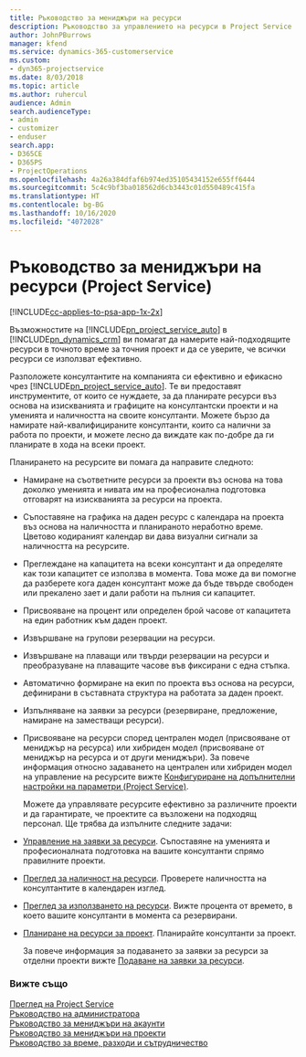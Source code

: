 ```yaml
---
title: Ръководство за мениджъри на ресурси
description: Ръководство за управлението на ресурси в Project Service
author: JohnPBurrows
manager: kfend
ms.service: dynamics-365-customerservice
ms.custom:
- dyn365-projectservice
ms.date: 8/03/2018
ms.topic: article
ms.author: ruhercul
audience: Admin
search.audienceType:
- admin
- customizer
- enduser
search.app:
- D365CE
- D365PS
- ProjectOperations
ms.openlocfilehash: 4a26a384dfaf6b974ed35105434152e655ff6444
ms.sourcegitcommit: 5c4c9bf3ba018562d6cb3443c01d550489c415fa
ms.translationtype: HT
ms.contentlocale: bg-BG
ms.lasthandoff: 10/16/2020
ms.locfileid: "4072028"
---
```

# <a name="resource-manager-guide-project-service"></a>Ръководство за мениджъри на ресурси (Project Service)

[!INCLUDE[cc-applies-to-psa-app-1x-2x](../includes/cc-applies-to-psa-app-1x-2x.md)]

Възможностите на [!INCLUDE[pn_project_service_auto](../includes/pn-project-service-auto.md)] в [!INCLUDE[pn_dynamics_crm](../includes/pn-dynamics-crm.md)] ви помагат да намерите най-подходящите ресурси в точното време за точния проект и да се уверите, че всички ресурси се използват ефективно.  
  
 Разположете консултантите на компанията си ефективно и ефикасно чрез [!INCLUDE[pn_project_service_auto](../includes/pn-project-service-auto.md)]. Те ви предоставят инструментите, от които се нуждаете, за да планирате ресурси въз основа на изискванията и графиците на консултантски проекти и на уменията и наличността на своите консултанти. Можете бързо да намирате най-квалифицираните консултанти, които са налични за работа по проекти, и можете лесно да виждате как по-добре да ги планирате в хода на всеки проект.  
  
 Планирането на ресурсите ви помага да направите следното:  
  
- Намиране на съответните ресурси за проекти въз основа на това доколко уменията и нивата им на професионална подготовка отговарят на изискванията за ресурси на проекта.  
  
- Съпоставяне на графика на даден ресурс с календара на проекта въз основа на наличността и планираното неработно време. Цветово кодираният календар ви дава визуални сигнали за наличността на ресурсите.  
  
- Преглеждане на капацитета на всеки консултант и да определяте как този капацитет се използва в момента. Това може да ви помогне да разберете кога даден консултант може да бъде твърде свободен или прекалено зает и дали работи на пълния си капацитет.  
  
- Присвояване на процент или определен брой часове от капацитета на един работник към даден проект.  
  
- Извършване на групови резервации на ресурси.  
  
- Извършване на плаващи или твърди резервации на ресурси и преобразуване на плаващите часове във фиксирани с една стъпка.  
  
- Автоматично формиране на екип по проекта въз основа на ресурси, дефинирани в съставната структура на работата за даден проект.  
  
- Изпълняване на заявки за ресурси (резервиране, предложение, намиране на заместващи ресурси).  
  
- Присвояване на ресурси според централен модел (присвояване от мениджър на ресурса) или хибриден модел (присвояване от мениджър на ресурса и от други мениджъри). За повече информация относно задаването на централен или хибриден модел на управление на ресурсите вижте [Конфигуриране на допълнителни настройки на параметри (Project Service)](../psa/configure-additional-parameters-settings.md).  
  
  Можете да управлявате ресурсите ефективно за различните проекти и да гарантирате, че проектите са възложени на подходящ персонал. Ще трябва да изпълните следните задачи:  
  
- [Управление на заявки за ресурси](../psa/manage-resource-requests.md). Съпоставяне на уменията и професионалната подготовка на вашите консултанти спрямо правилните проекти.  
  
- [Преглед за наличност на ресурси](../psa/view-resource-availability.md). Проверете наличността на консултантите в календарен изглед.  
  
- [Преглед за използването на ресурси](../psa/view-resource-utilization.md). Вижте процента от времето, в което вашите консултанти в момента са резервирани.  
  
- [Планиране на ресурси за проект](../psa/schedule-resources-project.md). Планирайте консултанти за проект.  
  
  За повече информация за подаването за заявки за ресурси за отделни проекти вижте [Подаване на заявки за ресурси](../psa/submit-resource-requests.md).  
  
### <a name="see-also"></a>Вижте също  
 [Преглед на Project Service](../psa/overview.md)   
 [Ръководство на администратора](../psa/admin-guide.md)   
 [Ръководство за мениджъри на акаунти](../psa/account-manager-guide.md)   
 [Ръководство за мениджъри на проекти](../psa/project-manager-guide.md)   
 [Ръководство за време, разходи и сътрудничество](../psa/time-expense-collaboration-guide.md)
